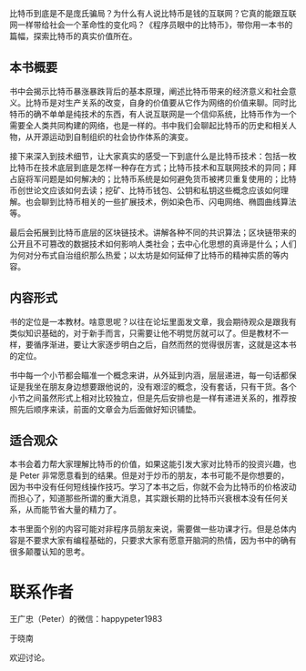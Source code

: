 比特币到底是不是庞氏骗局？为什么有人说比特币是钱的互联网？它真的能跟互联网一样带给社会一个革命性的变化吗？《程序员眼中的比特币》，带你用一本书的篇幅，探索比特币的真实价值所在。

## 本书概要

书中会揭示比特币暴涨暴跌背后的基本原理，阐述比特币带来的经济意义和社会意义。比特币是对生产关系的改变，自身的价值要从它作为网络的价值来聊。同时比特币的确不单单是纯技术的东西，有人说互联网是一个信仰系统，比特币作为一个需要全人类共同构建的网络，也是一样的。书中我们会聊起比特币的历史和相关人物，从开源运动到自制组织的社会协作体系的演变。

接下来深入到技术细节，让大家真实的感受一下到底什么是比特币技术：包括一枚比特币在技术底层到底是怎样一种存在方式；比特币技术和互联网技术的异同；拜占庭将军问题是如何解决的；比特币系统是如何避免货币被拷贝重复使用的；比特币创世论文应该如何去读；挖矿、比特币钱包、公钥和私钥这些概念应该如何理解。也会聊到比特币相关的一些扩展技术，例如染色币、闪电网络、椭圆曲线算法等。

最后会拓展到比特币底层的区块链技术。讲解各种不同的共识算法；区块链带来的公开且不可篡改的数据技术如何影响人类社会；去中心化思想的真谛是什么；人们为何对分布式自治组织那么热爱；以太坊是如何延伸了比特币的精神实质的等内容。

## 内容形式

书的定位是一本教材。啥意思呢？以往在论坛里面发文章，我会期待观众是跟我有类似知识基础的，对于新手而言，只需要让他不明觉厉就可以了。但是教材不一样，要循序渐进，要让大家逐步明白之后，自然而然的觉得很厉害，这就是这本书的定位。

书中每一个小节都会瞄准一个概念来讲，从外延到内涵，层层递进，每一句话都保证是我坐在朋友身边想要跟他说的，没有艰涩的概念，没有套话，只有干货。各个小节之间虽然形式上相对比较独立，但是先后安排也是一样有递进关系的，推荐按照先后顺序来读，前面的文章会为后面做好知识铺垫。

## 适合观众

本书会着力帮大家理解比特币的价值，如果这能引发大家对比特币的投资兴趣，也是 Peter 非常愿意看到的结果。但是对于炒币的朋友，本书可能不是你想要的，因为书中没有任何短线操作技巧。学习了本书之后，你就不会为比特币的价格波动而担心了，知道那些所谓的重大消息，其实跟长期的比特币兴衰根本没有任何关系，从而能节省大量的精力了。

本书里面个别的内容可能对非程序员朋友来说，需要做一些功课才行。但是总体内容是不要求大家有编程基础的，只要求大家有愿意开脑洞的热情，因为书中的确有很多颠覆认知的思考。

# 联系作者

王广忠（Peter）的微信：happypeter1983

于晓南

欢迎讨论。

